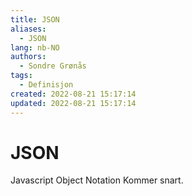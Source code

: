 ```yaml
---
title: JSON
aliases: 
  - JSON
lang: nb-NO
authors:
  - Sondre Grønås
tags:
  - Definisjon
created: 2022-08-21 15:17:14
updated: 2022-08-21 15:17:14
---
```

# JSON
Javascript Object Notation
Kommer snart.
